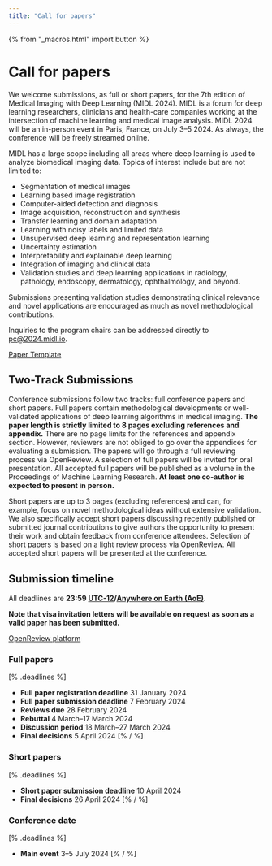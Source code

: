 ```yaml
---
title: "Call for papers"
---
```

{% from "_macros.html" import button %}
# Call for papers

We welcome submissions, as full or short papers, for the 7th edition of Medical Imaging with Deep Learning (MIDL 2024). MIDL is a forum for deep learning researchers, clinicians and health-care companies working at the intersection of machine learning and medical image analysis. MIDL 2024 will be an in-person event in Paris, France, on July 3–5 2024. As always, the conference will be freely streamed online.

MIDL has a large scope including all areas where deep learning is used to analyze biomedical imaging data. Topics of interest include but are not limited to:

* Segmentation of medical images
* Learning based image registration
* Computer-aided detection and diagnosis
* Image acquisition, reconstruction and synthesis
* Transfer learning and domain adaptation
* Learning with noisy labels and limited data
* Unsupervised deep learning and representation learning
* Uncertainty estimation
* Interpretability and explainable deep learning
* Integration of imaging and clinical data
* Validation studies and deep learning applications in radiology, pathology, endoscopy, dermatology, ophthalmology, and beyond.

Submissions presenting validation studies demonstrating clinical relevance and novel applications are encouraged as much as novel methodological contributions.

Inquiries to the program chairs can be addressed directly to [pc@2024.midl.io](mailto:pc@2024.midl.io).

<p class="button">
  <a href="https://github.com/MIDL-Conference/MIDLLatexTemplate" target="_blank">Paper Template</a>
</p>

## Two-Track Submissions

Conference submissions follow two tracks: full conference papers and short papers.
Full papers contain methodological developments or well-validated applications of deep learning algorithms in medical imaging. **The paper length is strictly limited to 8 pages excluding references and appendix.** There are no page limits for the references and appendix section. However, reviewers are not obliged to go over the appendices for evaluating a submission. The papers will go through a full reviewing process via OpenReview. A selection of full papers will be invited for oral presentation. All accepted full papers will be published as a volume in the Proceedings of Machine Learning Research. **At least one co-author is expected to present in person.**

Short papers are up to 3 pages (excluding references) and can, for example, focus on novel methodological ideas without extensive validation. We also specifically accept short papers discussing recently published or submitted journal contributions to give authors the opportunity to present their work and obtain feedback from conference attendees. Selection of short papers is based on a light review process via OpenReview. All accepted short papers will be presented at the conference.


## Submission timeline

All deadlines are **23:59 [UTC-12](https://www.timeanddate.com/time/zones/aoe)/[Anywhere on Earth (AoE)](https://en.wikipedia.org/wiki/Anywhere_on_Earth)**.

**Note that visa invitation letters will be available on request as soon as a valid paper has been submitted.**

<p class="button">
  <a href="https://openreview.net/group?id=MIDL.io/2024/Conference" target="_blank">OpenReview platform</a>
</p>

### Full papers
[% .deadlines %]
* **Full paper registration deadline** 31 January 2024
* **Full paper submission deadline** 7 February 2024
* **Reviews due** 28 February 2024
* **Rebuttal** 4 March–17 March 2024
* **Discussion period** 18 March–27 March 2024
* **Final decisions** 5 April 2024
[% / %]

### Short papers
[% .deadlines %]
* **Short paper submission deadline** 10 April 2024
* **Final decisions** 26 April 2024
[% / %]

### Conference date
[% .deadlines %]
* **Main event** 3–5 July 2024
[% / %]
